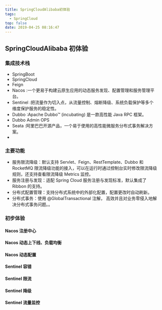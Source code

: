 ```yaml
---
title: SpringCloudAlibaba初体验
tags:
  - SpringCloud
top: false
date: 2019-04-25 08:16:47
---
```


## SpringCloudAlibaba 初体验 

### 集成技术栈 
- SpringBoot 
- SpringCloud
- Feign
- Nacos :一个更易于构建云原生应用的动态服务发现、配置管理和服务管理平台。
- Sentinel :把流量作为切入点，从流量控制、熔断降级、系统负载保护等多个维度保护服务的稳定性。
- Dubbo  :Apache Dubbo™ (incubating) 是一款高性能 Java RPC 框架。
- Dubbo Admin OPS
- Seata :阿里巴巴开源产品，一个易于使用的高性能微服务分布式事务解决方案。
- 


### 主要功能
- 服务限流降级：默认支持 Servlet、Feign、RestTemplate、Dubbo 和 RocketMQ 限流降级功能的接入，可以在运行时通过控制台实时修改限流降级规则，还支持查看限流降级 Metrics 监控。
- 服务注册与发现：适配 Spring Cloud 服务注册与发现标准，默认集成了 Ribbon 的支持。
- 分布式配置管理：支持分布式系统中的外部化配置，配置更改时自动刷新。
- 分布式事务：使用 @GlobalTransactional 注解， 高效并且对业务零侵入地解决分布式事务问题。。

### 初步体验 
#### Nacos 注册中心

#### Nacos 动态上下线、负载均衡

#### Nacos 动态配置 

#### Sentinel 容错 

#### Sentinel 限流

#### Sentinel 降级

#### Sentinel 流量监控





